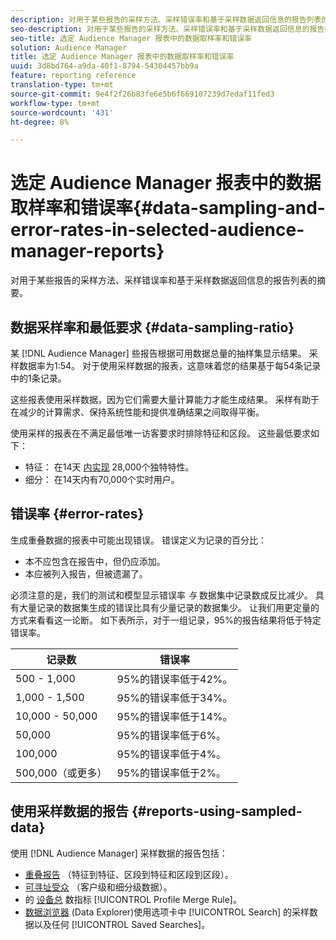 ```yaml
---
description: 对用于某些报告的采样方法、采样错误率和基于采样数据返回信息的报告列表的摘要。
seo-description: 对用于某些报告的采样方法、采样错误率和基于采样数据返回信息的报告列表的摘要。
seo-title: 选定 Audience Manager 报表中的数据取样率和错误率
solution: Audience Manager
title: 选定 Audience Manager 报表中的数据取样率和错误率
uuid: 3d8bd764-a9da-40f1-8794-54304457bb9a
feature: reporting reference
translation-type: tm+mt
source-git-commit: 9e4f2f26b83fe6e5b6f669107239d7edaf11fed3
workflow-type: tm+mt
source-wordcount: '431'
ht-degree: 8%

---
```



# 选定 Audience Manager 报表中的数据取样率和错误率{#data-sampling-and-error-rates-in-selected-audience-manager-reports}

对用于某些报告的采样方法、采样错误率和基于采样数据返回信息的报告列表的摘要。

## 数据采样率和最低要求 {#data-sampling-ratio}

某 [!DNL Audience Manager] 些报告根据可用数据总量的抽样集显示结果。 采样数据率为1:54。 对于使用采样数据的报表，这意味着您的结果基于每54条记录中的1条记录。

这些报表使用采样数据，因为它们需要大量计算能力才能生成结果。 采样有助于在减少的计算需求、保持系统性能和提供准确结果之间取得平衡。

使用采样的报表在不满足最低唯一访客要求时排除特征和区段。 这些最低要求如下：

* 特征： 在14天 [内实现](/help/using/features/traits/trait-and-segment-qualification-reference.md#unique-trait-realizations) 28,000个独特特性。
* 细分： 在14天内有70,000个实时用户。

## 错误率 {#error-rates}

生成重叠数据的报表中可能出现错误。 错误定义为记录的百分比：

* 本不应包含在报告中，但仍应添加。
* 本应被列入报告，但被遗漏了。

必须注意的是，我们的测试和模型显示错误率 *与* 数据集中记录数成反比减少。 具有大量记录的数据集生成的错误比具有少量记录的数据集少。 让我们用更定量的方式来看看这一论断。 如下表所示，对于一组记录，95%的报告结果将低于特定错误率。

| 记录数 | 错误率 |
|--- |--- |
| 500 - 1,000 | 95%的错误率低于42%。 |
| 1,000 - 1,500 | 95%的错误率低于34%。 |
| 10,000 - 50,000 | 95%的错误率低于14%。 |
| 50,000 | 95%的错误率低于6%。 |
| 100,000 | 95%的错误率低于4%。 |
| 500,000（或更多） | 95%的错误率低于2%。 |

## 使用采样数据的报告 {#reports-using-sampled-data}

使用 [!DNL Audience Manager] 采样数据的报告包括：

* [重叠报告](../reporting/dynamic-reports/dynamic-reports.md#interactive-and-overlap-reports) （特征到特征、区段到特征和区段到区段）。
* [可寻址受众](../features/addressable-audiences.md) （客户级和细分级数据）。
* 的 [设备总](../features/profile-merge-rules/profile-link-metrics.md#merge-rule-metrics) 数指标 [!UICONTROL Profile Merge Rule]。
* [数据浏览器](../features/data-explorer/data-explorer-signals-search/data-explorer-search-pairs.md) (Data Explorer)使用选项卡中 [!UICONTROL Search] 的采样数据以及任何 [!UICONTROL Saved Searches]。